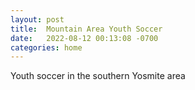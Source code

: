 ```yaml
---
layout: post
title:  Mountain Area Youth Soccer
date:   2022-08-12 00:13:08 -0700
categories: home
---
```


Youth soccer in the southern Yosmite area
